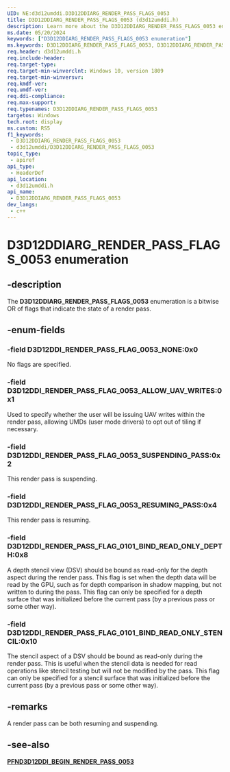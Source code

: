 ```yaml
---
UID: NE:d3d12umddi.D3D12DDIARG_RENDER_PASS_FLAGS_0053
title: D3D12DDIARG_RENDER_PASS_FLAGS_0053 (d3d12umddi.h)
description: Learn more about the D3D12DDIARG_RENDER_PASS_FLAGS_0053 enumeration.
ms.date: 05/20/2024
keywords: ["D3D12DDIARG_RENDER_PASS_FLAGS_0053 enumeration"]
ms.keywords: D3D12DDIARG_RENDER_PASS_FLAGS_0053, D3D12DDIARG_RENDER_PASS_FLAGS_0053,
req.header: d3d12umddi.h
req.include-header: 
req.target-type: 
req.target-min-winverclnt: Windows 10, version 1809
req.target-min-winversvr: 
req.kmdf-ver: 
req.umdf-ver: 
req.ddi-compliance: 
req.max-support: 
req.typenames: D3D12DDIARG_RENDER_PASS_FLAGS_0053
targetos: Windows
tech.root: display
ms.custom: RS5
f1_keywords:
 - D3D12DDIARG_RENDER_PASS_FLAGS_0053
 - d3d12umddi/D3D12DDIARG_RENDER_PASS_FLAGS_0053
topic_type:
 - apiref
api_type:
 - HeaderDef
api_location:
 - d3d12umddi.h
api_name:
 - D3D12DDIARG_RENDER_PASS_FLAGS_0053
dev_langs:
 - c++
---
```


# D3D12DDIARG_RENDER_PASS_FLAGS_0053 enumeration

## -description

The **D3D12DDIARG_RENDER_PASS_FLAGS_0053** enumeration is a bitwise OR of flags that indicate the state of a render pass.

## -enum-fields

### -field D3D12DDI_RENDER_PASS_FLAG_0053_NONE:0x0

No flags are specified.

### -field D3D12DDI_RENDER_PASS_FLAG_0053_ALLOW_UAV_WRITES:0x1

Used to specify whether the user will be issuing UAV writes within the render pass, allowing UMDs (user mode drivers) to opt out of tiling if necessary.

### -field D3D12DDI_RENDER_PASS_FLAG_0053_SUSPENDING_PASS:0x2

This render pass is suspending.

### -field D3D12DDI_RENDER_PASS_FLAG_0053_RESUMING_PASS:0x4

This render pass is resuming.

### -field D3D12DDI_RENDER_PASS_FLAG_0101_BIND_READ_ONLY_DEPTH:0x8

A depth stencil view (DSV) should be bound as read-only for the depth aspect during the render pass. This flag is set when the depth data will be read by the GPU, such as for depth comparison in shadow mapping, but not written to during the pass. This flag can only be specified for a depth surface that was initialized before the current pass (by a previous pass or some other way).

### -field D3D12DDI_RENDER_PASS_FLAG_0101_BIND_READ_ONLY_STENCIL:0x10

The stencil aspect of a DSV should be bound as read-only during the render pass. This is useful when the stencil data is needed for read operations like stencil testing but will not be modified by the pass. This flag can only be specified for a stencil surface that was initialized before the current pass (by a previous pass or some other way).

## -remarks

A render pass can be both resuming and suspending.

## -see-also

[**PFND3D12DDI_BEGIN_RENDER_PASS_0053**](nc-d3d12umddi-pfnd3d12ddi_begin_render_pass_0053.md)
